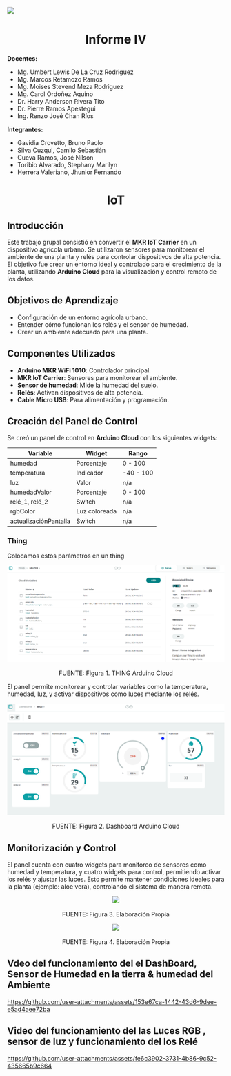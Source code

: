 <p align="left">
  <img src="https://seeklogo.com/images/U/u-cayetano-heredia-logo-CA435ADF8C-seeklogo.com.png" width="200">
  <h1 align="center">Informe IV</h1>
</p>
 
<strong>Docentes:</strong>
- Mg. Umbert Lewis De La Cruz Rodriguez 
- Mg. Marcos Retamozo Ramos
- Mg. Moises Stevend Meza Rodriguez
- Mg. Carol Ordoñez Aquino
- Dr. Harry Anderson Rivera Tito  
- Dr. Pierre Ramos Apestegui 
- Ing. Renzo José Chan Ríos

<strong>Integrantes:</strong>
- Gavidia Crovetto, Bruno Paolo
- Silva Cuzqui, Camilo Sebastián
- Cueva Ramos, José Nilson
- Toribio Alvarado, Stephany Marilyn
- Herrera Valeriano, Jhunior Fernando 

<p align="left">
  <h1 align="center">IoT</h1>
</p>

## Introducción
Este trabajo grupal consistió en convertir el **MKR IoT Carrier** en un dispositivo agrícola urbano. Se utilizaron sensores para monitorear el ambiente de una planta y relés para controlar dispositivos de alta potencia. El objetivo fue crear un entorno ideal y controlado para el crecimiento de la planta, utilizando **Arduino Cloud** para la visualización y control remoto de los datos.


## Objetivos de Aprendizaje
- Configuración de un entorno agrícola urbano.
- Entender cómo funcionan los relés y el sensor de humedad.
- Crear un ambiente adecuado para una planta.

## Componentes Utilizados
- **Arduino MKR WiFi 1010**: Controlador principal.
- **MKR IoT Carrier**: Sensores para monitorear el ambiente.
- **Sensor de humedad**: Mide la humedad del suelo.
- **Relés**: Activan dispositivos de alta potencia.
- **Cable Micro USB**: Para alimentación y programación.

## Creación del Panel de Control
Se creó un panel de control en **Arduino Cloud** con los siguientes widgets:

| Variable             | Widget         | Rango       |
|----------------------|----------------|-------------|
| humedad              | Porcentaje     | 0 - 100     |
| temperatura          | Indicador      | -40 - 100   |
| luz                  | Valor          | n/a         |
| humedadValor         | Porcentaje     | 0 - 100     |
| relé_1, relé_2       | Switch         | n/a         |
| rgbColor             | Luz coloreada  | n/a         |
| actualizaciónPantalla| Switch         | n/a         |

### Thing


Colocamos estos parámetros en un thing

![thing](thing.png)
<p align="center" class="note text-center note-white">FUENTE: Figura 1. THING Arduino Cloud</p>

El panel permite monitorear y controlar variables como la temperatura, humedad, luz, y activar dispositivos como luces mediante los relés.

![alt text](Dashboard.png)
<p align="center" class="note text-center note-white">FUENTE: Figura 2. Dashboard Arduino Cloud</p>

## Monitorización y Control
El panel cuenta con cuatro widgets para monitoreo de sensores como humedad y temperatura, y cuatro widgets para control, permitiendo activar los relés y ajustar las luces. Esto permite mantener condiciones ideales para la planta (ejemplo: aloe vera), controlando el sistema de manera remota.
<p align="center">

<img src="https://github.com/user-attachments/assets/710ac2b2-4ff8-40fd-a07d-abd7fd7cbec5">

</p>
<p align="center" class="note text-center note-white">FUENTE: Figura 3. Elaboración Propia</p>

<p align="center">
<img src="https://github.com/user-attachments/assets/a28bcead-007e-4a9a-a611-152db9f82020">

</p>
<p align="center" class="note text-center note-white">FUENTE: Figura 4. Elaboración Propia</p>

## Vdeo del funcionamiento del el DashBoard, Sensor de Humedad en la tierra & humedad del Ambiente


https://github.com/user-attachments/assets/153e67ca-1442-43d6-9dee-e5ad4aee72ba

## Video del funcionamiento del las Luces RGB , sensor de luz y funcionamiento del los Relé

https://github.com/user-attachments/assets/fe6c3902-3731-4b86-9c52-435665b9c664



